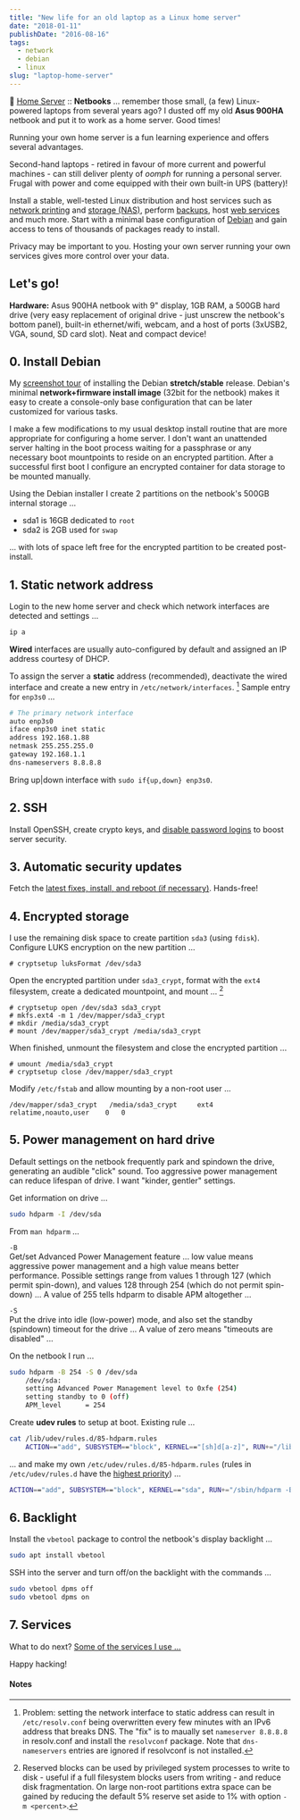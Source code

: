 ```yaml
---
title: "New life for an old laptop as a Linux home server"
date: "2018-01-11"
publishDate: "2016-08-16"
tags:
  - network
  - debian
  - linux
slug: "laptop-home-server"
---
```


:penguin: [Home Server](http://www.circuidipity.com/home-server/) :: **Netbooks** ... remember those small, (a few) Linux-powered laptops from several years ago? I dusted off my old **Asus 900HA** netbook and put it to work as a home server. Good times!

Running your own home server is a fun learning experience and offers several advantages.

Second-hand laptops -  retired in favour of more current and powerful machines - can still deliver plenty of *oomph* for running a personal server. Frugal with power and come equipped with their own built-in UPS (battery)!

Install a stable, well-tested Linux distribution and host services such as [network printing](http://www.circuidipity.com/network-printer-scanner) and [storage (NAS)](http://www.circuidipity.com/nas-raspberry-pi-sshfs), perform [backups](http://www.circuidipity.com/backup-over-lan), host [web services](http://www.circuidipity.com/php-nginx-postgresql) and much more. Start with a minimal base configuration of [Debian](http://www.circuidipity.com/minimal-debian) and gain access to tens of thousands of packages ready to install.

Privacy may be important to you. Hosting your own server running your own services gives more control over your data.

## Let's go!

**Hardware:** Asus 900HA netbook with 9" display, 1GB RAM, a 500GB hard drive (very easy replacement of original drive - just unscrew the netbook's bottom panel), built-in ethernet/wifi, webcam, and a host of ports (3xUSB2, VGA, sound, SD card slot). Neat and compact device!

## 0. Install Debian

My [screenshot tour](http://www.circuidipity.com/minimal-debian) of installing the Debian **stretch/stable** release. Debian's minimal **network+firmware install image** (32bit for the netbook) makes it easy to create a console-only base configuration that can be later customized for various tasks. 

I make a few modifications to my usual desktop install routine that are more appropriate for configuring a home server. I don't want an unattended server halting in the boot process waiting for a passphrase or any necessary boot mountpoints to reside on an encrypted partition. After a successful first boot I configure an encrypted container for data storage to be mounted manually.

Using the Debian installer I create 2 partitions on the netbook's 500GB internal storage ...

* sda1 is 16GB dedicated to `root`
* sda2 is 2GB used for `swap`

... with lots of space left free for the encrypted partition to be created post-install.

## 1. Static network address

Login to the new home server and check which network interfaces are detected and settings ...

```bash                                                            
ip a
```
                                                                                
**Wired** interfaces are usually auto-configured by default and assigned an IP address courtesy of DHCP.
                                                                                
To assign the server a **static** address (recommended), deactivate the wired interface and create a new entry in `/etc/network/interfaces`. [^1] Sample entry for `enp3s0` ...

                                                                                
```bash                                                            
# The primary network interface                                             
auto enp3s0
iface enp3s0 inet static                                                    
address 192.168.1.88                                                    
netmask 255.255.255.0                                                   
gateway 192.168.1.1                                                     
dns-nameservers 8.8.8.8                                            
```

Bring up|down interface with `sudo if{up,down} enp3s0`.

## 2. SSH

Install OpenSSH, create crypto keys, and [disable password logins](http://www.circuidipity.com/secure-remote-access-using-ssh-keys) to boost server security.

## 3. Automatic security updates

Fetch the [latest fixes, install, and reboot (if necessary)](http://www.circuidipity.com/unattended-upgrades). Hands-free!

## 4. Encrypted storage

I use the remaining disk space to create partition `sda3` (using `fdisk`). Configure LUKS encryption on the new partition ...

```
# cryptsetup luksFormat /dev/sda3
```

Open the encrypted partition under ``sda3_crypt``, format with the `ext4` filesystem, create a dedicated mountpoint, and mount ... [^2]

```
# cryptsetup open /dev/sda3 sda3_crypt
# mkfs.ext4 -m 1 /dev/mapper/sda3_crypt
# mkdir /media/sda3_crypt
# mount /dev/mapper/sda3_crypt /media/sda3_crypt
```

When finished, unmount the filesystem and close the encrypted partition ...

```
# umount /media/sda3_crypt
# cryptsetup close /dev/mapper/sda3_crypt
```

Modify ``/etc/fstab`` and allow mounting by a non-root user ...

```
/dev/mapper/sda3_crypt   /media/sda3_crypt     ext4    relatime,noauto,user    0   0
```

## 5. Power management on hard drive

Default settings on the netbook frequently park and spindown the drive, generating an audible "click" sound. Too aggressive power management can reduce lifespan of drive. I want "kinder, gentler" settings.
                                                                                   
Get information on drive ...                                                     

```bash                                                               
sudo hdparm -I /dev/sda                                                      
```

From `man hdparm` ...

`-B`                                                                             
    Get/set Advanced Power Management feature ... low value means aggressive power management and a high value means better performance. Possible settings range from values 1 through 127 (which permit spin-down), and values 128 through 254 (which do not permit spin-down) ... A value of 255 tells hdparm to disable APM altogether ...
                                                                                   
`-S`                                                                             
    Put the drive into idle (low-power) mode, and also set the standby (spindown) timeout for the drive ... A value of zero means "timeouts are disabled" ...
                                                                                   
On the netbook I run ...                                                         
                                                                                   
```bash                                                               
sudo hdparm -B 254 -S 0 /dev/sda                                             
    /dev/sda:                                                                        
    setting Advanced Power Management level to 0xfe (254)                            
    setting standby to 0 (off)                                                       
    APM_level      = 254                                                           
```

Create **udev rules** to setup at boot. Existing rule ...                         
                                                                                   
```bash                                                               
cat /lib/udev/rules.d/85-hdparm.rules                                          
    ACTION=="add", SUBSYSTEM=="block", KERNEL=="[sh]d[a-z]", RUN+="/lib/udev/hdparm"
```

... and make my own `/etc/udev/rules.d/85-hdparm.rules` (rules in `/etc/udev/rules.d` have the [highest priority](http://manpages.ubuntu.com/manpages/wily/man7/udev.7.html)) ...

```bash
ACTION=="add", SUBSYSTEM=="block", KERNEL=="sda", RUN+="/sbin/hdparm -B 254 -S 0 /dev/sda"
```

## 6. Backlight

Install the `vbetool` package to control the netbook's display backlight ...

```bash
sudo apt install vbetool
```

SSH into the server and turn off/on the backlight with the commands ...

```bash
sudo vbetool dpms off
sudo vbetool dpms on
```

## 7. Services

What to do next? [Some of the services I use ...](http://www.circuidipity.com/home-server)

Happy hacking!

#### Notes

[^1]: Problem: setting the network interface to static address can result in `/etc/resolv.conf` being overwritten every few minutes with an IPv6 address that breaks DNS. The "fix" is to maually set `nameserver 8.8.8.8` in resolv.conf and install the `resolvconf` package. Note that `dns-nameservers` entries are ignored if resolvconf is not installed.

[^2]: Reserved blocks can be used by privileged system processes to write to disk - useful if a full filesystem blocks users from writing - and reduce disk fragmentation. On large non-root partitions extra space can be gained by reducing the default 5% reserve set aside to 1% with option ``-m <percent>``.

